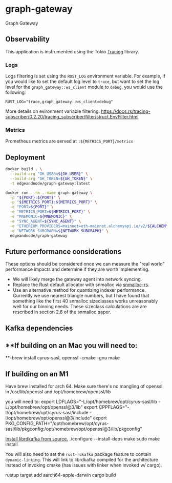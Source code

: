 # graph-gateway
Graph Gateway

## Observability

This application is instrumented using the Tokio [Tracing](https://github.com/tokio-rs/tracing) library.

### Logs

Logs filtering is set using the `RUST_LOG` environment variable. For example, if you would like to set the default log level to `trace`, but want to set the log level for the `graph_gateway::ws_client` module to `debug`, you would use the following:
```
RUST_LOG="trace,graph_gateway::ws_client=debug"
```
More details on evironment variable filtering: https://docs.rs/tracing-subscriber/0.2.20/tracing_subscriber/filter/struct.EnvFilter.html

### Metrics

Prometheus metrics are served at `:${METRICS_PORT}/metrics`

## Deployment

```bash
docker build . \
  --build-arg "GH_USER=${GH_USER}" \
  --build-arg "GH_TOKEN=${GH_TOKEN}" \
  -t edgeandnode/graph-gateway:latest
```

```bash
docker run --rm --name graph-gateway \
  -p "${PORT}:${PORT}" \
  -p "${METRICS_PORT}:${METRICS_PORT}" \
  -e "PORT=${PORT}" \
  -e "METRICS_PORT=${METRICS_PORT}" \
  -e "MNEMONIC=${MNEMONIC}" \
  -e "SYNC_AGENT=${SYNC_AGENT}" \
  -e "ETHEREUM_PROVIDERS=mainnet=eth-mainnet.alchemyapi.io/v2/${ALCHEMY_KEY},rinkeby=eth-rinkeby.alchemyapi.io/v2/${ALCHEMY_KEY}" \
  -e "NETWORK_SUBGRAPH=${NETWORK_SUBGRAPH}" \
  edgeandnode/graph-gateway
```

## Future performance considerations

These options should be considered once we can measure the "real world" performance impacts and determine if they are worth implementing.

- We will likely merge the gateway agent into network syncing.
- Replace the Rust default allocator with snmalloc via [snmalloc-rs](https://github.com/SchrodingerZhu/snmalloc-rs).
- Use an alternative method for quantizing indexer performance. Currently we use nearest triangle numbers, but I have found that something like the first 40 snmalloc sizeclasses works unreasonably well for our binning needs. These sizeclass calculations are are rescribed in section 2.6 of the snmalloc paper.



## Kafka dependencies
**If building on an Mac you will need to:
-----
**-brew install cyrus-sasl, openssl
-cmake
-gnu make


If building on an M1 
----
Have brew installed for arch 64.
Make sure there's no mangling of openssl in /usr/lib/openssl and /opt/homebrew/openssl/lib


you will need to:
export LDFLAGS="-L/opt/homebrew/opt/cyrus-sasl/lib -L/opt/homebrew/opt/openssl@3/lib"
export CPPFLAGS="-I/opt/homebrew/opt/cyrus-sasl/include -I/opt/homebrew/opt/openssl@3/include"
export PKG_CONFIG_PATH="/opt/homebrew/opt/cyrus-sasl/lib/pkgconfig:/opt/homebrew/opt/openssl@3/lib/pkgconfig"

[Install librdkafka from source.](https://github.com/edenhill/librdkafka)
./configure --install-deps
make
sudo make install


You will also need to set the `rust-rdkafka` package feature to contain `dynamic-linking`. This will link to librdkafka compiled for the architecture instead of invoking cmake (has issues with linker when invoked w/ cargo).

rustup target add aarch64-apple-darwin 
cargo build 

